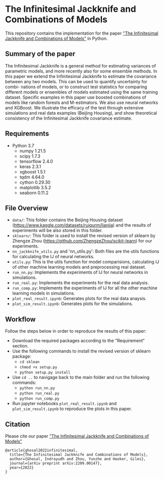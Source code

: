 # The Infinitesimal Jackknife and Combinations of Models

This repository contains the implementation for the paper ["The Infinitesimal Jackknife and Combinations of Models"](https://arxiv.org/abs/2209.00147) in Python.

## Summary of the paper

The Infinitesimal Jackknife is a general method for estimating variances of parametric models, and
more recently also for some ensemble methods. In this paper we extend the Infinitesimal Jackknife to
estimate the covariance between any two models. This can be used to quantify uncertainty for combi-
nations of models, or to construct test statistics for comparing different models or ensembles of models
estimated using the same training dataset. Specific examples in this paper use boosted combinations of
models like random forests and M-estimators. We also use neural networks and XGBoost. We illustrate
the efficacy of the test through extensive simulations and real data examples (Beijing Housing), and show
theoretical consistency of the Infinitesimal Jackknife covariance estimate.

## Requirements

+ Python 3.7
    + numpy 1.21.5
    + scipy 1.7.3
    + tensorflow 2.4.0
    + keras 2.3.1
    + xgboost 1.5.1
    + tqdm 4.64.0
    + cython 0.29.30
    + matplotlib 3.5.2
    + seaborn 0.11.2

## File Overview
- `data/`: This folder contains the Beijing Housing dataset (https://www.kaggle.com/datasets/ruiqurm/lianjia) and the results of experiments will be also stored in this folder.
- `sklearn/`: This folder is used to install the revised version of sklearn by Zhengze Zhou (https://github.com/ZhengzeZhou/scikit-learn) for our experiments.
- `nn_jackknife_utils.py` and 'nn_utils.py': Both files are the utils functions for calculating the IJ of neural networks.
- `utils.py`: This is the utils function for model comparisions, calculating IJ of other machine learning models and preprocessing real dataset.
- `run_nn.py`: Implements the experiments of IJ for neural networks in simulations.
- `run_real.py`: Implements the experiments for the real data analysis.
- `run_comp.py`: Implements the experiments of IJ for all the other machine learning models in simulations.
- `plot_real_result.ipynb`: Generates plots for the real data anaysis.
- `plot_sim_result.ipynb`: Generates plots for the simulations.

## Workflow

Follow the steps below in order to reproduce the results of this paper:
- Download the required packages according to the "Requirement" section.
- Use the following commands to install the revised version of sklearn package:
    + `cd sklean`
    + `chmod +x setup.py`
    + `python setup.py install`
- Use `cd ..` to navigage back to the main folder and run the following commands:
    + `python run_nn.py`
    + `python run_real.py`
    + `python run_comp.py`
- Run jupyter notebooks `plot_real_result.ipynb` and `plot_sim_result.ipynb` to reproduce the plots in this paper.

## Citation
 
Please cite our paper
["The Infinitesimal Jackknife and Combinations of Models"](https://arxiv.org/abs/2209.00147) 

``` 
@article{ghosal2022infinitesimal,
  title={The Infinitesimal Jackknife and Combinations of Models},
  author={Ghosal, Indrayudh and Zhou, Yunzhe and Hooker, Giles},
  journal={arXiv preprint arXiv:2209.00147},
  year={2022}
}
``` 
